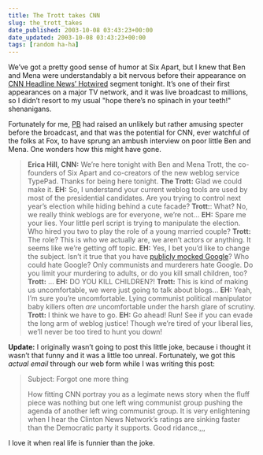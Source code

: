 ```yaml
---
title: The Trott takes CNN
slug: the_trott_takes
date_published: 2003-10-08 03:43:23+00:00
date_updated: 2003-10-08 03:43:23+00:00
tags: [random ha-ha]
---
```

We’ve got a pretty good sense of humor at Six Apart, but I knew that Ben and Mena were understandably a bit nervous before their appearance on [CNN Headline News’ Hotwired](http://www.cnn.com/HLN/hotwired/archive/) segment tonight. It’s one of their first appearances on a major TV network, and it was live broadcast to millions, so I didn’t resort to my usual "hope there’s no spinach in your teeth!" shenanigans.

Fortunately for me, [PB](http://www.onfocus.com) had raised an unlikely but rather amusing specter before the broadcast, and that was the potential for CNN, ever watchful of the folks at Fox, to have sprung an ambush interview on poor little Ben and Mena. One wonders how this might have gone.

> **Erica Hill, CNN:** We’re here tonight with Ben and Mena Trott, the co-founders of Six Apart and co-creators of the new weblog service TypePad. Thanks for being here tonight.
> **The Trott:** Glad we could make it.
> **EH:** So, I understand your current weblog tools are used by most of the presidential candidates. Are you trying to control next year’s election while hiding behind a cute facade?
> **Trott:**: What? No, we really think weblogs are for everyone, we’re not…
> **EH:** Spare me your lies. Your little perl script is trying to manipulate the election. Who hired you two to play the role of a young married couple?
> **Trott:** The role? This is who we actually are, we aren’t actors or anything. It seems like we’re getting off topic.
> **EH:** Yes, I bet you’d like to change the subject. Isn’t it true that you have [publicly mocked Google](http://www.dollarshort.org/archives/000881.html)? Who could hate Google? Only communists and murderers hate Google. Do you limit your murdering to adults, or do you kill small children, too?
> **Trott:** …
> **EH:** DO YOU KILL CHILDREN?!
> **Trott:** This is kind of making us uncomfortable, we were just going to talk about blogs…
> **EH:** Yeah, I’m sure you’re uncomfortable. Lying communist political manipulator baby killers often *are* uncomfortable under the harsh glare of scrutiny.
> **Trott:** I think we have to go.
> **EH:** Go ahead! Run! See if you can evade the long arm of weblog justice! Though we’re tired of your liberal lies, we’ll never be too tired to hunt you down!

**Update:** I originally wasn’t going to post this little joke, because i thought it wasn’t that funny and it was a little too unreal. Fortunately, we got this *actual email* through our web form while I was writing this post:

> Subject: Forgot one more thing
> 
> How fitting CNN portray you as a legimate news story when the fluff piece was nothing but one left wing communist group pushing the agenda of another left wing communist group. It is very enlightening when I hear the Clinton News Network’s ratings are sinking faster than the Democratic party it supports. Good ridance.,,,

I love it when real life is funnier than the joke.
